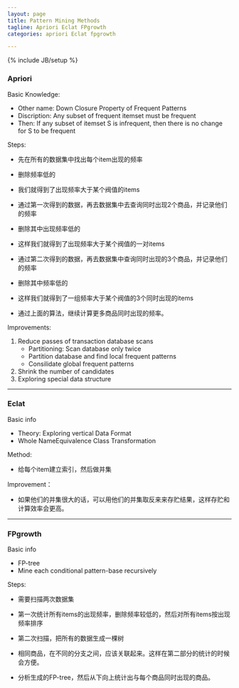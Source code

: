 ```yaml
---
layout: page
title: Pattern Mining Methods
tagline: Apriori Eclat FPgrowth
categories: apriori Eclat fpgrowth

---
```


{% include JB/setup %}

### Apriori

Basic Knowledge:

- Other name: Down Closure Property of Frequent Patterns
- Discription: Any subset of frequent itemset must be frequent
- Then: If any subset of itemset S is infrequent, then there is no change for S to be frequent

Steps:

- 先在所有的数据集中找出每个item出现的频率
- 删除频率低的
- 我们就得到了出现频率大于某个阀值的items

- 通过第一次得到的数据，再去数据集中去查询同时出现2个商品，并记录他们的频率
- 删除其中出现频率低的
- 这样我们就得到了出现频率大于某个阀值的一对items

- 通过第二次得到的数据，再去数据集中查询同时出现的3个商品，并记录他们的频率
- 删除其中频率低的
- 这样我们就得到了一组频率大于某个阀值的3个同时出现的items

- 通过上面的算法，继续计算更多商品同时出现的频率。

Improvements:

1. Reduce passes of transaction database scans
    - Partitioning: Scan database only twice
    - Partition database and find local frequent patterns
    - Consilidate global frequent patterns
2. Shrink the number of candidates
3. Exploring special data structure

---

### Eclat

Basic info

- Theory: Exploring vertical Data Format
- Whole NameEquivalence Class Transformation

Method:

- 给每个item建立索引，然后做并集

Improvement：

- 如果他们的并集很大的话，可以用他们的并集取反来来存贮结果，这样存贮和计算效率会更高。

---

### FPgrowth

Basic info

- FP-tree
- Mine each conditional pattern-base recursively

Steps:

- 需要扫描两次数据集
- 第一次统计所有items的出现频率，删除频率较低的，然后对所有items按出现频率排序
- 第二次扫描，把所有的数据生成一棵树
- 相同商品，在不同的分支之间，应该关联起来。这样在第二部分的统计的时候会方便。

- 分析生成的FP-tree，然后从下向上统计出与每个商品同时出现的商品。
